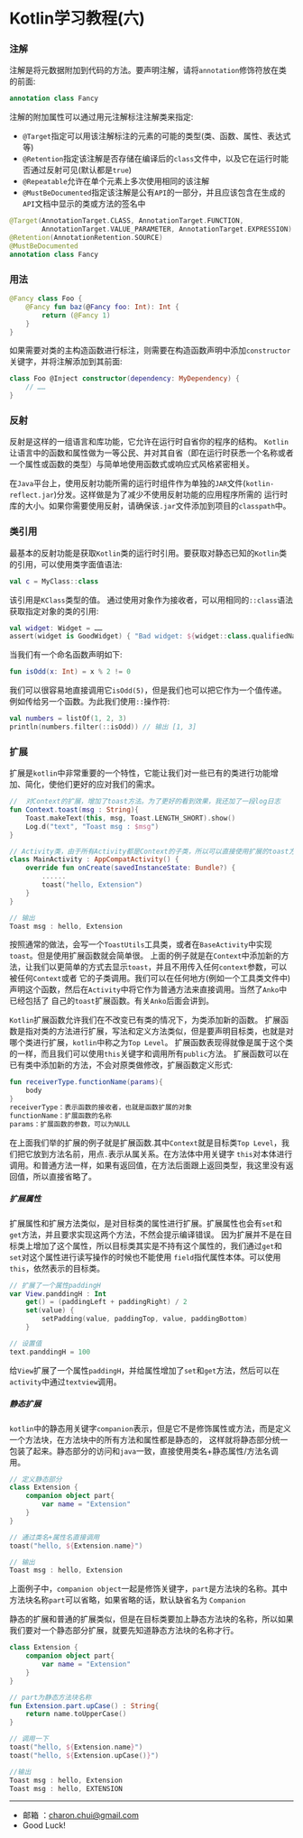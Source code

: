 Kotlin学习教程(六)
===

### 注解  

注解是将元数据附加到代码的方法。要声明注解，请将`annotation`修饰符放在类的前面:  

```kotlin
annotation class Fancy
```

注解的附加属性可以通过用元注解标注注解类来指定:  

- `@Target`指定可以用该注解标注的元素的可能的类型(类、函数、属性、表达式等)
- `@Retention`指定该注解是否存储在编译后的`class`文件中，以及它在运行时能否通过反射可见(默认都是`true`)
- `@Repeatable`允许在单个元素上多次使用相同的该注解
- `@MustBeDocumented`指定该注解是公有`API`的一部分，并且应该包含在生成的`API`文档中显示的类或方法的签名中


```kotlin
@Target(AnnotationTarget.CLASS, AnnotationTarget.FUNCTION,
        AnnotationTarget.VALUE_PARAMETER, AnnotationTarget.EXPRESSION)
@Retention(AnnotationRetention.SOURCE)
@MustBeDocumented
annotation class Fancy
```

### 用法 

```kotlin
@Fancy class Foo {
    @Fancy fun baz(@Fancy foo: Int): Int {
        return (@Fancy 1)
    }
}
```

如果需要对类的主构造函数进行标注，则需要在构造函数声明中添加`constructor`关键字，并将注解添加到其前面:   

```kotlin
class Foo @Inject constructor(dependency: MyDependency) {
    // ……
}
```

### 反射

反射是这样的一组语言和库功能，它允许在运行时自省你的程序的结构。
`Kotlin`让语言中的函数和属性做为一等公民、并对其自省（即在运行时获悉一个名称或者一个属性或函数的类型）与简单地使用函数式或响应式风格紧密相关。

在`Java`平台上，使用反射功能所需的运行时组件作为单独的`JAR`文件(`kotlin-reflect.jar`)分发。这样做是为了减少不使用反射功能的应用程序所需的
运行时库的大小。如果你需要使用反射，请确保该`.jar`文件添加到项目的`classpath`中。


### 类引用

最基本的反射功能是获取`Kotlin`类的运行时引用。要获取对静态已知的`Kotlin`类的引用，可以使用类字面值语法:   

```kotlin
val c = MyClass::class
```
该引用是`KClass`类型的值。
通过使用对象作为接收者，可以用相同的`::class`语法获取指定对象的类的引用:   

```kotlin
val widget: Widget = ……
assert(widget is GoodWidget) { "Bad widget: ${widget::class.qualifiedName}" }
```

当我们有一个命名函数声明如下:  

```kotlin
fun isOdd(x: Int) = x % 2 != 0
```
我们可以很容易地直接调用它`isOdd(5)`，但是我们也可以把它作为一个值传递。例如传给另一个函数。为此我们使用`::`操作符:    

```kotlin
val numbers = listOf(1, 2, 3)
println(numbers.filter(::isOdd)) // 输出 [1, 3]
```

### 扩展     

扩展是`kotlin`中非常重要的一个特性，它能让我们对一些已有的类进行功能增加、简化，使他们更好的应对我们的需求。

```kotlin
//  对Context的扩展，增加了toast方法。为了更好的看到效果，我还加了一段log日志
fun Context.toast(msg : String){
    Toast.makeText(this, msg, Toast.LENGTH_SHORT).show()
    Log.d("text", "Toast msg : $msg")
}

// Activity类，由于所有Activity都是Context的子类，所以可以直接使用扩展的toast方法
class MainActivity : AppCompatActivity() {
    override fun onCreate(savedInstanceState: Bundle?) {
        ......
        toast("hello, Extension")
    }
}

// 输出
Toast msg : hello, Extension
```

按照通常的做法，会写一个`ToastUtils`工具类，或者在`BaseActivity`中实现`toast`。但是使用扩展函数就会简单很。 
上面的例子就是在`Context`中添加新的方法，让我们以更简单的方式去显示`toast`，并且不用传入任何`context`参数，可以被任何`Context`或者
它的子类调用。我们可以在任何地方(例如一个工具类文件中)声明这个函数，然后在`Activity`中将它作为普通方法来直接调用。当然了`Anko`中已经包括了
自己的`toast`扩展函数。有关`Anko`后面会讲到。

`Kotlin`扩展函数允许我们在不改变已有类的情况下，为类添加新的函数。
扩展函数是指对类的方法进行扩展，写法和定义方法类似，但是要声明目标类，也就是对哪个类进行扩展，`kotlin`中称之为`Top Level`。
扩展函数表现得就像是属于这个类的一样，而且我们可以使用`this`关键字和调用所有`public`方法。
扩展函数可以在已有类中添加新的方法，不会对原类做修改，扩展函数定义形式:   
```kotlin
fun receiverType.functionName(params){
    body
}
receiverType：表示函数的接收者，也就是函数扩展的对象
functionName：扩展函数的名称
params：扩展函数的参数，可以为NULL
```

在上面我们举的扩展的例子就是扩展函数.其中`Context`就是目标类`Top Level`，我们把它放到方法名前，用点`.`表示从属关系。在方法体中用关键字
`this`对本体进行调用。和普通方法一样，如果有返回值，在方法后面跟上返回类型，我这里没有返回值，所以直接省略了。


##### 扩展属性


扩展属性和扩展方法类似，是对目标类的属性进行扩展。扩展属性也会有`set`和`get`方法，并且要求实现这两个方法，不然会提示编译错误。
因为扩展并不是在目标类上增加了这个属性，所以目标类其实是不持有这个属性的，我们通过`get`和`set`对这个属性进行读写操作的时候也不能使用
`field`指代属性本体。可以使用`this`，依然表示的目标类。

```kotlin
// 扩展了一个属性paddingH
var View.panddingH : Int
    get() = (paddingLeft + paddingRight) / 2
    set(value) {
        setPadding(value, paddingTop, value, paddingBottom)
    }

// 设置值
text.panddingH = 100
```

给`View`扩展了一个属性`paddingH`，并给属性增加了`set`和`get`方法，然后可以在`activity`中通过`textview`调用。


##### 静态扩展

`kotlin`中的静态用关键字`companion`表示，但是它不是修饰属性或方法，而是定义一个方法块，在方法块中的所有方法和属性都是静态的，
这样就将静态部分统一包装了起来。静态部分的访问和`java`一致，直接使用类名+静态属性/方法名调用。   

```kotlin
// 定义静态部分
class Extension {
    companion object part{
        var name = "Extension"
    }
}

// 通过类名+属性名直接调用
toast("hello, ${Extension.name}")

// 输出
Toast msg : hello, Extension
```
上面例子中，`companion object`一起是修饰关键字，`part`是方法块的名称。其中方法块名称`part`可以省略，如果省略的话，默认缺省名为
`Companion`

静态的扩展和普通的扩展类似，但是在目标类要加上静态方法块的名称，所以如果我们要对一个静态部分扩展，就要先知道静态方法块的名称才行。

```kotlin
class Extension {
    companion object part{
        var name = "Extension"
    }
}

// part为静态方法块名称
fun Extension.part.upCase() : String{
    return name.toUpperCase()
}

// 调用一下
toast("hello, ${Extension.name}")
toast("hello, ${Extension.upCase()}")

//输出
Toast msg : hello, Extension
Toast msg : hello, EXTENSION
```



---

- 邮箱 ：charon.chui@gmail.com  
- Good Luck! 

